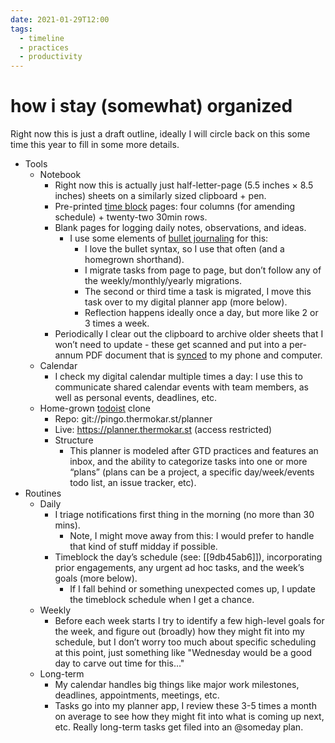 ```yaml
---
date: 2021-01-29T12:00
tags:
  - timeline
  - practices
  - productivity
---
```


# how i stay (somewhat) organized

Right now this is just a draft outline, ideally I will circle back on this some
time this year to fill in some more details.

- Tools
  - Notebook
    - Right now this is actually just half-letter-page (5.5 inches × 8.5
      inches) sheets on a similarly sized clipboard + pen.
    - Pre-printed [time
      block](https://www.calnewport.com/blog/2013/12/21/deep-habits-the-importance-of-planning-every-minute-of-your-work-day/)
      pages: four columns (for amending schedule) +
      twenty-two 30min rows.
    - Blank pages for logging daily notes, observations, and ideas.
      - I use some elements of [bullet journaling](https://bulletjournal.com/)
        for this:
        - I love the bullet syntax, so I use that often (and a homegrown
          shorthand).
        - I migrate tasks from page to page, but don’t follow any of the
          weekly/monthly/yearly migrations.
        - The second or third time a task is migrated, I move this task over to
          my digital planner app (more below).
        - Reflection happens ideally once a day, but more like 2 or 3 times a
          week.
    - Periodically I clear out the clipboard to archive older sheets that I
      won’t need to update - these get scanned and put into a per-annum PDF
      document that is [synced](https://syncthing.net/) to my phone and
      computer.
  - Calendar
    - I check my digital calendar multiple times a day: I use this to
      communicate shared calendar events with team members, as well as personal
      events, deadlines, etc.
  - Home-grown [todoist](https://todoist.com/) clone
    - Repo: git://pingo.thermokar.st/planner
    - Live: https://planner.thermokar.st (access restricted)
    - Structure
      - This planner is modeled after GTD practices and features an inbox, and
        the ability to categorize tasks into one or more “plans” (plans can be
        a project, a specific day/week/events todo list, an issue tracker,
        etc).
- Routines
  - Daily
    - I triage notifications first thing in the morning (no more than 30 mins).
      - Note, I might move away from this: I would prefer to handle that kind
        of stuff midday if possible.
    - Timeblock the day’s schedule (see: [[9db45ab6]]),
      incorporating prior engagements, any urgent ad hoc tasks, and the week’s
      goals (more below).
      - If I fall behind or something unexpected comes up, I update the
        timeblock schedule when I get a chance.
  - Weekly
    - Before each week starts I try to identify a few high-level goals for the
      week, and figure out (broadly) how they might fit into my schedule, but I
      don’t worry too much about specific scheduling at this point, just
      something like "Wednesday would be a good day to carve out time for
      this…"
  - Long-term
    - My calendar handles big things like major work milestones, deadlines,
      appointments, meetings, etc.
    - Tasks go into my planner app, I review these 3-5 times a month on average
      to see how they might fit into what is coming up next, etc. Really
      long-term tasks get filed into an @someday plan.
